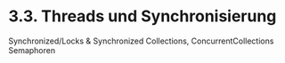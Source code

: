 # 3.3. Threads und Synchronisierung
Synchronized/Locks & Synchronized Collections, ConcurrentCollections
Semaphoren
